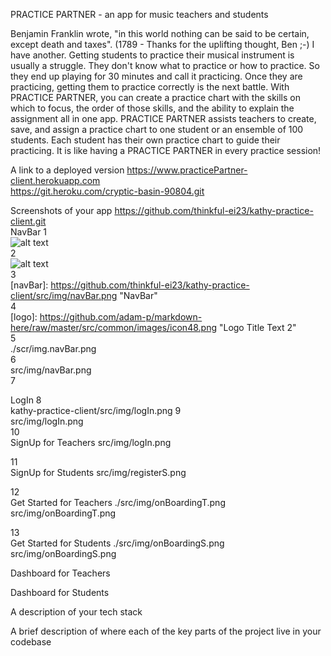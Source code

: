 PRACTICE PARTNER - an app for music teachers and students

Benjamin Franklin wrote, "in this world nothing can be said to be certain, except death and taxes". (1789 - Thanks for the uplifting thought, Ben ;-)  I have another. Getting students to practice their musical instrument is usually a struggle. They don't know what to practice or how to practice. So they end up playing for 30 minutes and call it practicing.  Once they are practicing, getting them to practice correctly is the next battle.  With PRACTICE PARTNER, you can create a practice chart with the skills on which to focus, the order of those skills, and the ability to explain the assignment all in one app. PRACTICE PARTNER assists teachers to create, save, and assign a practice chart to one student or an ensemble of 100 students.  Each student has their own practice chart to guide their practicing.  It is like having a PRACTICE PARTNER in every practice session!

A link to a deployed version
https://www.practicePartner-client.herokuapp.com <br />
https://git.heroku.com/cryptic-basin-90804.git <br />

Screenshots of your app
https://github.com/thinkful-ei23/kathy-practice-client.git <br />
NavBar
1<br />
![alt text](https://github.com/thinkful-ei23/kathy-practice-client/src/img/navBar.png "NavBar")<br />
2<br />
![alt text](kathy-practice-client/src/img/navBar.png "NavBar")<br />
3<br />
[navBar]: https://github.com/thinkful-ei23/kathy-practice-client/src/img/navBar.png "NavBar"<br />
4<br />
[logo]: https://github.com/adam-p/markdown-here/raw/master/src/common/images/icon48.png "Logo Title Text 2"<br />
5<br />
./scr/img.navBar.png<br />
6<br />
src/img/navBar.png<br />
7<br />

LogIn
8<br />
 kathy-practice-client/src/img/logIn.png
 9<br />
src/img/logIn.png <br />
10<br />
SignUp for Teachers
src/img/logIn.png<br />

11<br />
SignUp for Students
src/img/registerS.png<br />

12<br />
Get Started for Teachers
./src/img/onBoardingT.png<br />
src/img/onBoardingT.png<br />

13<br />
Get Started for Students
./src/img/onBoardingS.png<br />
src/img/onBoardingS.png<br />

Dashboard for Teachers

Dashboard for Students


A description of your tech stack

A brief description of where each of the key parts of the project live in your codebase
